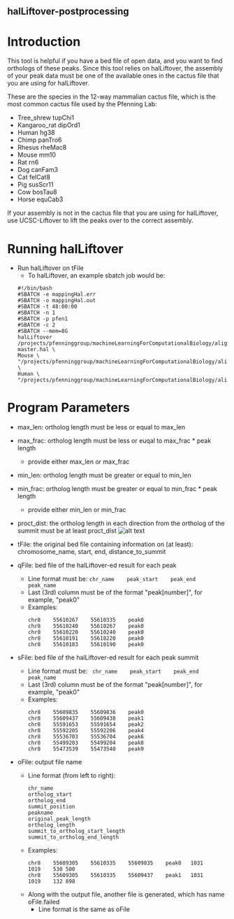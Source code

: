 ## halLiftover-postprocessing

# Introduction
This tool is helpful if you have a bed file of open data, and you want to find orthologs of these peaks. Since this tool relies on halLiftover, the assembly of your peak data must be one of the available ones in the cactus file that you are using for halLiftover.

These are the species in the 12-way mammalian cactus file, which is the most common cactus file used by the Pfenning Lab:
* Tree_shrew tupChi1
* Kangaroo_rat dipOrd1
* Human hg38
* Chimp panTro6
* Rhesus rheMac8
* Mouse mm10
* Rat rn6
* Dog canFam3
* Cat felCat8
* Pig susScr11
* Cow bosTau8
* Horse equCab3

If your assembly is not in the cactus file that you are using for halLiftover, use UCSC-Liftover to lift the peaks over to the correct assembly.

# Running halLiftover 
* Run halLiftover on tFile 
	* To halLiftover, an example sbatch job would be:
	```
	#!/bin/bash
	#SBATCH -e mappingHal.err
	#SBATCH -o mappingHal.out
	#SBATCH -t 48:00:00
	#SBATCH -n 1
	#SBATCH -p pfen1
	#SBATCH -c 2
	#SBATCH --mem=8G
	halLiftover /projects/pfenninggroup/machineLearningForComputationalBiology/alignCactus/10plusway-master.hal \
	Mouse \
	"/projects/pfenninggroup/machineLearningForComputationalBiology/alignCactus/Cortex_AgeB_ATAC/Cortex_AgeB_ATAC_out_ppr.IDR0.1.filt.narrowPeak.summit" \
	Human \
	"/projects/pfenninggroup/machineLearningForComputationalBiology/alignCactus/Cortex_AgeB_ATAC/Cortex_AgeB_ATAC_out_ppr.IDR0.1.filt.toHuman.narrowPeak.summit"
	```

 

# Program Parameters 
* max_len: ortholog length must be less or equal to max_len
* max_frac: ortholog length must be less or euqal to max_frac * peak length 
	* provide either max_len or max_frac
* min_len: ortholog length must be greater or equal to min_len
* min_frac: ortholog length must be greater or equal to min_frac * peak length 
	* provide either min_len or min_frac
* proct_dist: the ortholog length in each direction from the ortholog of the summit must be at least proct_dist 
			![alt text](https://github.com/pfenninglab/multiple_alignment-python/blob/master/min_proct_dist.png)

* tFile: the original bed file containing information on (at least): chromosome_name, start, end, distance_to_summit
	

* qFile: bed file of the halLiftover-ed result for each peak 
	* Line format must be: ` chr_name    peak_start    peak_end    peak_name `
	* Last (3rd) column must be of the format "peak[number]", for example, "peak0"
	* Examples:
		```
		chr8	55610267	55610335	peak0
		chr8	55610240	55610267	peak0
		chr8	55610220	55610240	peak0
		chr8	55610191	55610220	peak0
		chr8	55610183	55610190	peak0 
		```

* sFile: bed file of the halLiftover-ed result for each peak summit
	* Line format must be: ` chr_name    peak_start    peak_end    peak_name`
	* Last (3rd) column must be of the format "peak[number]", for example, "peak0"
	* Examples:
		```
		chr8	55609835	55609836	peak0
		chr8	55609437	55609438	peak1
		chr8	55591653	55591654	peak2
		chr8	55592205	55592206	peak4
		chr8	55536703	55536704	peak6
		chr8	55499203	55499204	peak8
		chr8	55473539	55473540	peak9 
		```


* oFile: output file name
	* Line format (from left to right): 
		```
		chr_name 
		ortholog_start 
		ortholog_end 
		summit_position 
		peakname 
		original_peak_length 
		ortholog_length 
		summit_to_ortholog_start_length
		summit_to_ortholog_end_length
		```
	* Examples:
		```
		chr8	55609305	55610335	55609835	peak0	1031	1019	530	500
		chr8	55609305	55610335	55609437	peak1	1031	1019	132	898
		```
	* Along with the output file, another file is generated, which has name oFile.failed
		* Line format is the same as oFile 






